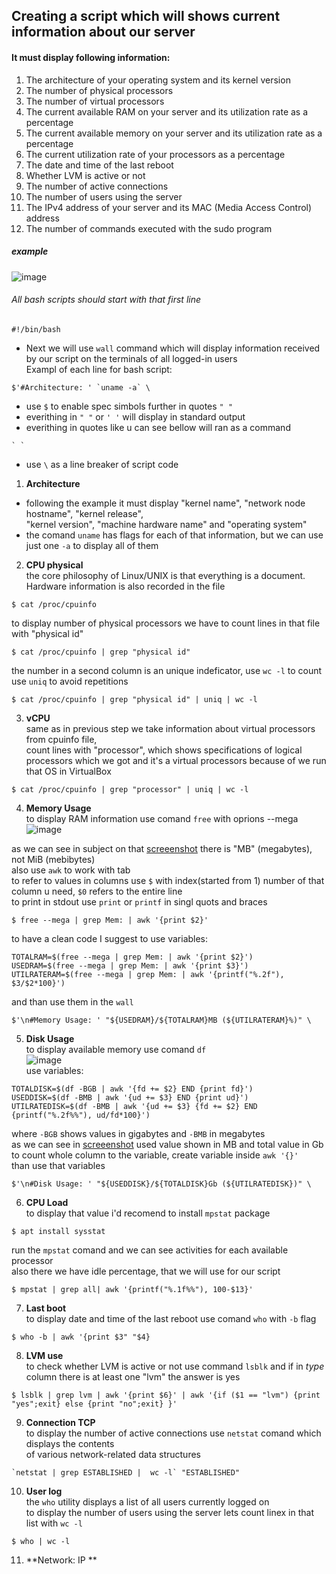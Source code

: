 ## Creating a script which will shows current information about our server

  #### It must display following information:
1. The architecture of your operating system and its kernel version
2. The number of physical processors
3. The number of virtual processors
4. The current available RAM on your server and its utilization rate as a percentage
5. The current available memory on your server and its utilization rate as a percentage
6. The current utilization rate of your processors as a percentage
7. The date and time of the last reboot
8. Whether LVM is active or not
9. The number of active connections
10. The number of users using the server
11. The IPv4 address of your server and its MAC (Media Access Control) address
12. The number of commands executed with the sudo program
##### example
<a id="example1" /> ![image](https://user-images.githubusercontent.com/61047851/143479713-0db98068-bfec-4002-a53e-9873eb1ab6d6.png)            

###### All bash scripts should start with that first line
  `#!/bin/bash`
  - Next we will use `wall` command which will display information received by our script on the terminals of all logged-in users         
  Exampl of each line for bash script:          
  ```               
  $'#Architecture: ' `uname -a` \           
  ```
  - use `$` to enable spec simbols further in quotes `" "`
  - everithing in `" "` or `' '` will display in standard output
  - everithing in quotes like u can see bellow will ran as a command
  ```
  ` `
  ```
  - use `\` as a line breaker of script code       

1. **Architecture**
  - following the example it must display "kernel name", "network node hostname", "kernel release",            
    "kernel version", "machine hardware name" and "operating system"
  - the comand `uname` has flags for each of that information, but we can use just one `-a` to display all of them
2. **CPU physical**         
  the core philosophy of Linux/UNIX is that everything is a document. Hardware information is also recorded in the file
  ```
  $ cat /proc/cpuinfo
  ```              
  to display number of physical processors we have to count lines in that file with "physical id"
  ```
  $ cat /proc/cpuinfo | grep "physical id"
  ```               
  the number in a second column is an unique indeficator, use `wc -l` to count         
  use `uniq` to avoid repetitions
  ```
  $ cat /proc/cpuinfo | grep "physical id" | uniq | wc -l
  ```         
3. **vCPU**            
  same as in previous step we take information about virtual processors from cpuinfo file,        
  count lines with "processor", which shows specifications of logical processors which we got
  and it's a virtual processors because of we run that OS in VirtualBox
  ```
  $ cat /proc/cpuinfo | grep "processor" | uniq | wc -l
  ```
4. **Memory Usage**        
  to display RAM information use comand `free` with oprions --mega            
![image](https://user-images.githubusercontent.com/61047851/143567538-86b6455b-0d37-4b28-b233-ac35c9efe0df.png)          
                   
  as we can see in subject on that [screeenshot](#example1) there is "MB" (megabytes), not MiB (mebibytes)          
  also use `awk` to work with tab              
  to refer to values in columns use `$` with index(started from 1) number of that column u need, `$0` refers to the entire line         
  to print in stdout use `print` or `printf` in singl quots and braces
  ```
  $ free --mega | grep Mem: | awk '{print $2}'
  ```               
  to have a clean code I suggest to use variables:
  ```
  TOTALRAM=$(free --mega | grep Mem: | awk '{print $2}')
  USEDRAM=$(free --mega | grep Mem: | awk '{print $3}')
  UTILRATERAM=$(free --mega | grep Mem: | awk '{printf("%.2f"), $3/$2*100}')
  ```            
  and than use them in the `wall`
  ```
  $'\n#Memory Usage: ' "${USEDRAM}/${TOTALRAM}MB (${UTILRATERAM}%)" \
  ```
5. **Disk Usage**          
  to display available memory use comand `df`           
  ![image](https://user-images.githubusercontent.com/61047851/143600744-161bd09a-68e5-4e98-b525-34a55ee1394c.png)             
  use variables:
  ```
  TOTALDISK=$(df -BGB | awk '{fd += $2} END {print fd}')
  USEDDISK=$(df -BMB | awk '{ud += $3} END {print ud}')
  UTILRATEDISK=$(df -BMB | awk '{ud += $3} {fd += $2} END {printf("%.2f%%"), ud/fd*100}')
  ```           
  where `-BGB` shows values in gigabytes and `-BMB` in megabytes              
  as we can see in [screeenshot](#example1) used value shown in MB and total value in Gb             
  to count whole column to the variable, create variable inside `awk '{}'`           
  than use that variables
  ```
  $'\n#Disk Usage: ' "${USEDDISK}/${TOTALDISK}Gb (${UTILRATEDISK})" \
  ```
6. **CPU Load**             
  to display that value i'd recomend to install `mpstat` package
  ```
  $ apt install sysstat
  ```         
  run the `mpstat` comand and we can see activities for each available processor               
  also there we have idle percentage, that we will use for our script
  ```
  $ mpstat | grep all| awk '{printf("%.1f%%"), 100-$13}'
  ```
7. **Last boot**                    
  to display date and time of the last reboot use comand `who` with `-b` flag         
  ```
  $ who -b | awk '{print $3" "$4}
  ```
8. **LVM use**              
  to check whether LVM is active or not use command `lsblk` and if in *type* column there is at least one "lvm" the answer is yes
  ```
  $ lsblk | grep lvm | awk '{print $6}' | awk '{if ($1 == "lvm") {print "yes";exit} else {print "no";exit} }'
  ```    
9. **Connection TCP**           
  to display the number of active connections use `netstat` comand which displays the contents              
  of various network-related data structures
  ```
  `netstat | grep ESTABLISHED |  wc -l` "ESTABLISHED"
  ```
10. **User log**             
  the `who` utility displays a list of all users currently logged on             
  to display the number of users using the server lets count linex in that list with `wc -l`
  ```
  $ who | wc -l
  ```
11. **Network: IP **

